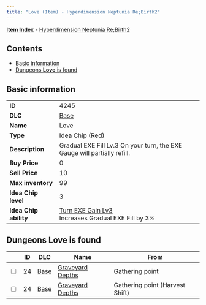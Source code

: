 ```yaml
---
title: "Love (Item) - Hyperdimension Neptunia Re;Birth2"
---
```


[**Item Index**](/neptunia/rb2/item/index.html) - [Hyperdimension Neptunia Re;Birth2](/neptunia/rb2)

## Contents

- [Basic information](#basic-information)
- [Dungeons **Love** is found](#dungeons-love-is-found)

## Basic information

|   |   |
| -- | -- |
| **ID** | 4245 |
| **DLC** | [Base](/neptunia/rb2/dlc/0-base.html) |
| **Name** | Love |
| **Type** | Idea Chip (Red) |
| **Description** | Gradual EXE Fill Lv.3 On your turn, the EXE Gauge will partially refill. |
| **Buy Price** | 0 |
| **Sell Price** | 10 |
| **Max inventory** | 99 |
| **Idea Chip level** | 3 |
| **Idea Chip ability** | [Turn EXE Gain Lv3](/neptunia/rb2/ability/0-9644-turn-exe-gain-lv3.html)<br />Increases Gradual EXE Fill by 3% |

## Dungeons **Love** is found

|    | ID | DLC | Name | From |
| -- | -- | --- | ---- | ---- |
| <input type="checkbox" id="rb2-dungeon-0-24" class="trackbox" /> | 24 | [Base](/neptunia/rb2/dlc/0-base.html) | [Graveyard Depths](/neptunia/rb2/dungeon/0-24-graveyard-depths.html) | Gathering point |
| <input type="checkbox" id="rb2-dungeon-0-24" class="trackbox" /> | 24 | [Base](/neptunia/rb2/dlc/0-base.html) | [Graveyard Depths](/neptunia/rb2/dungeon/0-24-graveyard-depths.html) | Gathering point (Harvest Shift) |